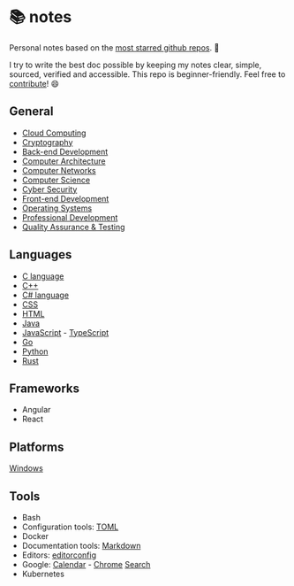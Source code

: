 # 📚 notes

Personal notes based on the [most starred github repos](https://github.com/search?o=desc&q=stars%3A%3E100000&s=stars&type=Repositories). 🌟

I try to write the best doc possible by keeping my notes clear, simple, sourced, verified and accessible. This repo is beginner-friendly. Feel free to [contribute](./CONTRIBUTING.md)! 😄


## General

- [Cloud Computing](g/cloud/README.md)
- [Cryptography](g/crypto/README.md)
- [Back-end Development](g/backend/README.md)
- [Computer Architecture](g/comparch/README.md)
- [Computer Networks](g/networks/README.md)
- [Computer Science](g/cs/README.md)
- [Cyber Security](g/cybersec/README.md)
- [Front-end Development](g/frontend/README.md)
- [Operating Systems](g/os/README.md)
- [Professional Development](g/dev/README.md)
- [Quality Assurance & Testing](g/qa/README.md)


## Languages

- [C language](./lg/c/README.md)
- [C++](./lg/cpp/README.md)
- [C# language](./lg/csharp/README.md)
- [CSS](./lg/css/README.md)
- [HTML](./lg/html/README.md)
- [Java](./lg/java/README.md)
- [JavaScript](./lg/js/README.md) - [TypeScript](./lg/ts/README.md)
- [Go](./lg/go/README.md)
- [Python](./lg/python/README.md)
- [Rust](./lg/rust/README.md)


## Frameworks

- Angular
- React


## Platforms

[Windows](./pf/windows.md)


## Tools

- Bash
- Configuration tools: [TOML](tools/toml.md)
- Docker
- Documentation tools: [Markdown](tools/markdown.md)
- Editors: [editorconfig](tools/editorconfig.md)
- Google: [Calendar](tools/google/calendar.md) - [Chrome](tools/google/chrome.md) [Search](tools/google/search.md)
- Kubernetes
